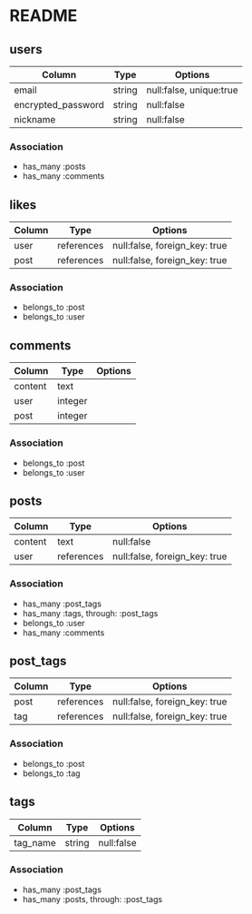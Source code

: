 # README

## users
| Column             | Type       | Options                        |
| ------------------ | ------     | -----------                    |
| email              | string     | null:false, unique:true        |
| encrypted_password | string     | null:false                     |
| nickname           | string     | null:false                     |

### Association
- has_many :posts
- has_many :comments

## likes
| Column             | Type       | Options                        |
| ------------------ | ------     | -----------                    |
| user               | references | null:false, foreign_key: true |              
| post               | references | null:false, foreign_key: true |

### Association
- belongs_to :post
- belongs_to :user

## comments
| Column             | Type       | Options                       |
| ------------------ | ------     | -----------                   |
| content            | text       |                               |
| user               | integer    |                               |              
| post               | integer    |                               |

### Association
- belongs_to :post
- belongs_to :user

## posts
| Column             | Type       | Options                       |
| ------------------ | ------     | -----------                   |
| content            | text       | null:false                    |
| user               | references | null:false, foreign_key: true |   

### Association
- has_many :post_tags
- has_many :tags, through: :post_tags
- belongs_to :user
- has_many :comments

## post_tags
| Column             | Type       | Options                       |
| ------------------ | ------     | -----------                   |
| post               | references | null:false, foreign_key: true |
| tag                | references | null:false, foreign_key: true |

### Association
- belongs_to :post
- belongs_to :tag

## tags
| Column             | Type       | Options                       |
| ------------------ | ------     | -----------                   |
| tag_name           | string     | null:false                    |

### Association
- has_many :post_tags
- has_many :posts, through: :post_tags